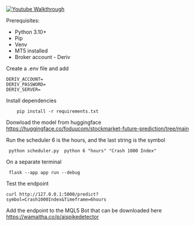 
[![Youtube Walkthrough](https://img.youtube.com/vi/9UZZHxky3E8/0.jpg)](https://youtu.be/9UZZHxky3E8?si=5odfHzZX3m14ALku)

Prerequisites:

- Python 3.10+
- Pip
- Venv 
- MT5 installed
- Broker account - Deriv

Create a .env file and add

```shell
DERIV_ACCOUNT=
DERIV_PASSWORD=
DERIV_SERVER=

```

Install dependencies

```shell
    pip install -r requirements.txt

```

Donwload the model from huggingface https://huggingface.co/foduucom/stockmarket-future-prediction/tree/main


Run the scheduler 6 is the hours, and the last string is the symbol

```shell
 python scheduler.py  python 6 "hours" "Crash 1000 Index"
```

On a separate terminal 

```shell
 flask --app app run --debug

```
Test the endpoint

```shell
curl http://127.0.0.1:5000/predict?symbol=Crash1000Index&Timeframe=6hours
```

Add the endpoint to the MQL5 Bot that can be downloaded here https://wamaitha.co/p/aispikedetector 

